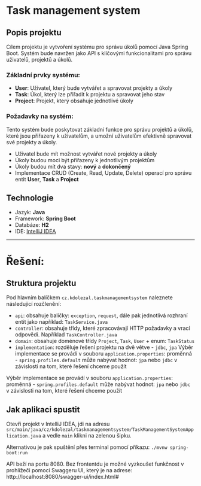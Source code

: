 # Task management system
## Popis projektu
Cílem projektu je vytvoření systému pro správu úkolů pomocí Java Spring Boot. Systém bude navržen jako API s klíčovými funkcionalitami pro správu uživatelů, projektů a úkolů.

### Základní prvky systému:
- **User**: Uživatel, který bude vytvářet a spravovat projekty a úkoly
- **Task**: Úkol, který lze přiřadit k projektu a spravovat jeho stav
- **Project**: Projekt, který obsahuje jednotlivé úkoly

### Požadavky na systém:
Tento systém bude poskytovat základní funkce pro správu projektů a úkolů, které jsou přiřazeny k uživatelům, a umožní uživatelům efektivně spravovat své projekty a úkoly.

- Uživatel bude mít možnost vytvářet nové projekty a úkoly
- Úkoly budou moci být přiřazeny k jednotlivým projektům
- Úkoly budou mít dva stavy: **nový** a **dokončený**
- Implementace CRUD (Create, Read, Update, Delete) operací pro správu entit **User**, **Task** a **Project**


## Technologie
- Jazyk: **Java**
- Framework: **Spring Boot**
- Databáze: **H2**
- IDE: [IntelliJ IDEA]()

---

# Řešení:
## Struktura projektu
Pod hlavním balíčkem `cz.kdolezal.taskmanagementsystem` naleznete následující rozčlenění:
- `api`: obsahuje balíčky: `exception`, `request`, dále pak jednotlivá rozhraní entit jako například: `TaskService.java `
- `controller`: obsahuje třídy, které zpracovávají HTTP požadavky a vrací odpovědi. Například `TaskController.java`
- `domain`: obsahuje doménové třídy `Project`, `Task`, `User` + enum: `TaskStatus`
- `implementation`: rozděluje řešení projektu na dvě větve - `jdbc`, `jpa`
  Výběr implementace se provádí v souboru `application.properties`: proměnná - `spring.profiles.default` může nabývat hodnot: `jpa` nebo `jdbc` v závislosti na tom, které řešení chceme použít

Výběr implementace se provádí v souboru `application.properties`: proměnná - `spring.profiles.default` může nabývat hodnot: `jpa` nebo `jdbc` v závislosti na tom, které řešení chceme použít
## Jak aplikaci spustit
Otevři projekt v IntelliJ IDEA, jdi na adresu `src/main/java/cz/kdolezal/taskmanagementsystem/TaskManagementSystemApplication.java` a vedle `main` klikni na zelenou šipku.

Alternativou je pak spuštění přes terminal pomocí příkazu:
`./mvnw spring-boot:run`

API beží na portu 8080. Bez frontentdu je možné vyzkoušet funkčnost v prohlížeči pomocí Swaggeru UI, který je na adrese:
http://localhost:8080/swagger-ui/index.html#